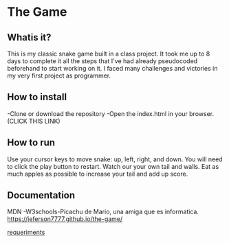 # The Game

## Whatis it?
This is my classic snake game built in a class project. It took me up to 8 days to complete it all the steps that I've had already pseudocoded beforehand to start working on it. I faced many challenges and victories in my very first project as programmer.

## How to install 
-Clone or download the repository -Open the index.html in your browser.
(CLICK THIS LINK)

## How to run
Use your cursor keys to move snake: up, left, right, and down. You will need to click the play button to restart. Watch our your own tail and walls. Eat as much apples as possible to increase your tail and add up score.

## Documentation
MDN -W3schools-Picachu de Mario, una amiga que es informatica.  
https://jeferson7777.github.io/the-game/

[requeriments](./docs/readme.md)
